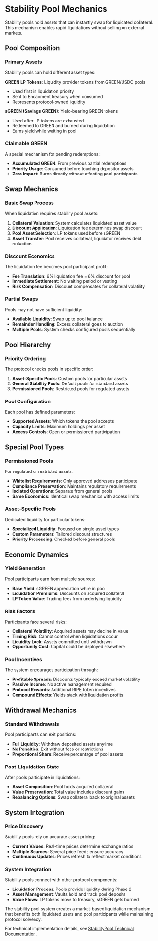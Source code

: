 # Stability Pool Mechanics

Stability pools hold assets that can instantly swap for liquidated collateral. This mechanism enables rapid liquidations without selling on external markets.

## Pool Composition

### Primary Assets

Stability pools can hold different asset types:

**GREEN LP Tokens**: Liquidity provider tokens from GREEN/USDC pools
- Used first in liquidation priority
- Sent to Endaoment treasury when consumed
- Represents protocol-owned liquidity

**sGREEN (Savings GREEN)**: Yield-bearing GREEN tokens
- Used after LP tokens are exhausted
- Redeemed to GREEN and burned during liquidation
- Earns yield while waiting in pool

### Claimable GREEN

A special mechanism for pending redemptions:

- **Accumulated GREEN**: From previous partial redemptions
- **Priority Usage**: Consumed before touching depositor assets
- **Zero Impact**: Burns directly without affecting pool participants

## Swap Mechanics

### Basic Swap Process

When liquidation requires stability pool assets:

1. **Collateral Valuation**: System calculates liquidated asset value
2. **Discount Application**: Liquidation fee determines swap discount
3. **Pool Asset Selection**: LP tokens used before sGREEN
4. **Asset Transfer**: Pool receives collateral, liquidator receives debt reduction

### Discount Economics

The liquidation fee becomes pool participant profit:

- **Fee Translation**: 6% liquidation fee = 6% discount for pool
- **Immediate Settlement**: No waiting period or vesting
- **Risk Compensation**: Discount compensates for collateral volatility

### Partial Swaps

Pools may not have sufficient liquidity:

- **Available Liquidity**: Swap up to pool balance
- **Remainder Handling**: Excess collateral goes to auction
- **Multiple Pools**: System checks configured pools sequentially

## Pool Hierarchy

### Priority Ordering

The protocol checks pools in specific order:

1. **Asset-Specific Pools**: Custom pools for particular assets
2. **General Stability Pools**: Default pools for standard assets
3. **Permissioned Pools**: Restricted pools for regulated assets

### Pool Configuration

Each pool has defined parameters:

- **Supported Assets**: Which tokens the pool accepts
- **Capacity Limits**: Maximum holdings per asset
- **Access Controls**: Open or permissioned participation

## Special Pool Types

### Permissioned Pools

For regulated or restricted assets:

- **Whitelist Requirements**: Only approved addresses participate
- **Compliance Preservation**: Maintains regulatory requirements
- **Isolated Operations**: Separate from general pools
- **Same Economics**: Identical swap mechanics with access limits

### Asset-Specific Pools

Dedicated liquidity for particular tokens:

- **Specialized Liquidity**: Focused on single asset types
- **Custom Parameters**: Tailored discount structures
- **Priority Processing**: Checked before general pools

## Economic Dynamics

### Yield Generation

Pool participants earn from multiple sources:

- **Base Yield**: sGREEN appreciation while in pool
- **Liquidation Premiums**: Discounts on acquired collateral
- **LP Token Value**: Trading fees from underlying liquidity

### Risk Factors

Participants face several risks:

- **Collateral Volatility**: Acquired assets may decline in value
- **Timing Risk**: Cannot control when liquidations occur
- **Liquidity Lock**: Assets committed until withdrawn
- **Opportunity Cost**: Capital could be deployed elsewhere

### Pool Incentives

The system encourages participation through:

- **Profitable Spreads**: Discounts typically exceed market volatility
- **Passive Income**: No active management required
- **Protocol Rewards**: Additional RIPE token incentives
- **Compound Effects**: Yields stack with liquidation profits

## Withdrawal Mechanics

### Standard Withdrawals

Pool participants can exit positions:

- **Full Liquidity**: Withdraw deposited assets anytime
- **No Penalties**: Exit without fees or restrictions
- **Proportional Share**: Receive percentage of pool assets

### Post-Liquidation State

After pools participate in liquidations:

- **Asset Composition**: Pool holds acquired collateral
- **Value Preservation**: Total value includes discount gains
- **Rebalancing Options**: Swap collateral back to original assets

## System Integration

### Price Discovery

Stability pools rely on accurate asset pricing:

- **Current Values**: Real-time prices determine exchange ratios
- **Multiple Sources**: Several price feeds ensure accuracy
- **Continuous Updates**: Prices refresh to reflect market conditions

### System Integration

Stability pools connect with other protocol components:

- **Liquidation Process**: Pools provide liquidity during Phase 2
- **Asset Management**: Vaults hold and track pool deposits
- **Value Flows**: LP tokens move to treasury, sGREEN gets burned

The stability pool system creates a market-based liquidation mechanism that benefits both liquidated users and pool participants while maintaining protocol solvency.

For technical implementation details, see [StabilityPool Technical Documentation](technical/vaults/StabilityPool.md).